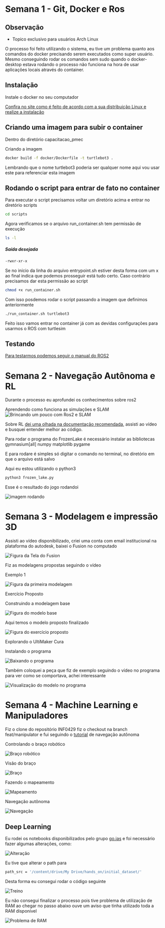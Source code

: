 # Semana 1 - Git, Docker e Ros

## Observação 

- Topico exclusivo para usuários Arch Linux

O processo foi feito utilizando o sistema, eu tive um problema quanto aos comandos do docker precisando serem executados como super usuário. Mesmo conseguindo rodar os comandos sem sudo quando o docker-desktop estava rodando o processo não funciona na hora de usar aplicações locais através do container.

## Instalação

Instale o docker no seu computador

[Confira no site como é feito de acordo com a sua distribuição Linux e realize a instalação](https://docs.docker.com/get-started/get-docker/)

## Criando uma imagem para subir o container

Dentro do diretório capacitacao_pmec

Criando a imagem

```bash
docker build -f docker/Dockerfile -t turtlebot3 .
```

Lembrando que o nome turtlebot3 poderia ser qualquer nome aqui vou usar este para referenciar esta imagem

## Rodando o script para entrar de fato no container

Para executar o script precisamos voltar um diretório acima e entrar no diretório scripts

```bash
cd scripts
```

Agora verificamos se o arquivo run_container.sh tem permissão de execução

```bash
ls -l
```

##### Saída desejada

```bash
-rwxr-xr-x
```

Se no início da linha do arquivo entrypoint.sh estiver desta forma com um x ao final indica que podemos prosseguir está tudo certo.
Caso contrário precisamos dar esta permissão ao script

```bash
chmod +x run_container.sh
```

Com isso posdemos rodar o script passando a imagem que definimos anteriormente

```bash
./run_container.sh turtlebot3
```

Feito isso vamos entrar no container já com as devidas configurações para usarmos o ROS com turtlesim

## Testando 

[Para testarmos podemos seguir o manual do ROS2](https://docs.ros.org/en/humble/Tutorials/Beginner-CLI-Tools/Recording-And-Playing-Back-Data/Recording-And-Playing-Back-Data.html)

# Semana 2 - Navegação Autônoma e RL

Durante o processo eu aprofundei os conhecimentos sobre ros2 

Aprendendo como funciona as simulações e SLAM
![Brincando um pouco com Ros2 e SLAM](/assets/ros2_slam.png)

Sobre RL [dei uma olhada na documentação recomendada](https://gymnasium.farama.org/environments/toy_text/frozen_lake/), assisti ao vídeo e busquei entender melhor ao código.

Para rodar o programa do FrozenLake é necessário instalar as bibliotecas gymnasium[all] numpy matplotlib pygame

E para rodare é simples só digitar o comando no terminal, no diretório em que o arquivo está salvo

Aqui eu estou utilizando o python3

```bash
python3 frozen_lake.py
```

Esse é o resultado do jogo rodandoi

![imagem rodando](/assets/rl.png)

# Semana 3 - Modelagem e impressão 3D

Assisti ao vídeo disponibilizado, criei uma conta com email institucional na plataforma do autodesk, baixei o Fusion no computado 

![Figura da Tela do Fusion](/assets/fusion.jpg)

Fiz as modelagens propostas seguindo o vídeo

Exemplo 1

![Figura da primeira modelagem](/assets/peca_exemplo1.png)

Exercício Proposto

Construindo a modelagem base

![Figura do modelo base](/assets/processo_construcao_1.png)

Aqui temos o modelo proposto finalizado

![Figura do exercício proposto](/assets/ex_proposto1.png)

Explorando o UltiMaker Cura

Instalando o programa

![Baixando o programa](/assets/ultimaker.png)

Também coloquei a peça que fiz de exemplo seguindo o vídeo no programa para ver como se comportava, achei interessante

![Visualização do modelo no programa](/assets/explorando_ultimaker.png)

# Semana 4 - Machine Learning e Manipuladores

Fiz o clone do repositório INF0429 fiz o checkout na branch feat/manipulator e fui seguindo o [tutorial](https://github.com/pmec-atwork/INF0429/blob/feat/manipulator/tutorials/06-Manipulation/README.md) de navegação autônoma

Controlando o braço robótico

![Braço robótico](/assets/braco_robotico.png)

Visão do braço

![Braço](/assets/braco.png)

Fazendo o mapeamento

![Mapeamento](/assets/mapa_braco.png)


Navegação autônoma

![Navegação](/assets/navegacao.png)

## Deep Learning

Eu rodei os notebooks disponibilizados pelo grupo [go.ias](https://beacons.ai/go.ias) e foi necessário fazer algumas alterações, como:

![Alteração](/assets/alteracao.png)

Eu tive que alterar o path para 

```bash
path_src = '/content/drive/My Drive/hands_on/initial_dataset/'
```

Desta forma eu consegui rodar o código seguinte

![Treino](/assets/treino.png)

Eu não consegui finalizar o processo pois tive problema de utilização de RAM ao chegar no passo abaixo ouve um aviso que tinha utilizado toda a RAM disponível

![Problema de RAM](/assets/problema.png)
